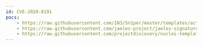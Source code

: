 ```yaml
---
id: CVE-2020-8191
pocs:
    - https://raw.githubusercontent.com/1N3/Sn1per/master/templates/active/CVE-2020-8191_-_Citrix_ADC_NetScaler_Gateway_Reflected_XSS.sh
    - https://raw.githubusercontent.com/jaeles-project/jaeles-signatures/master/cves/citrix-reflected-xss-cve-2020-8191.yaml
    - https://raw.githubusercontent.com/projectdiscovery/nuclei-templates/master/cves/CVE-2020-8191.yaml
---
```

